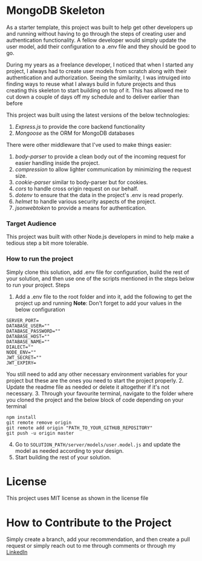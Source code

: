 # MongoDB Skeleton
As a starter template, this project was built to help get other developers up and running without having to go through the steps of creating user and authentication functionality. A fellow developer would simply update the user model, add their configuration to a .env file and they should be good to go.

During my years as a freelance developer, I noticed that when I started any project, I always had to create user models from scratch along with their authentication and authorization. Seeing the similarity, I was intruiged into finding ways to reuse what I always build in future projects and thus creating this skeleton to start building on top of it. This has allowed me to cut down a couple of days off my schedule and to deliver earlier than before

This project was built using the latest versions of the below technologies:
1. _Express.js_ to provide the core backend functionality
2. _Mongoose_ as the ORM for MongoDB databases

There were other middleware that I've used to make things easier:
1. _body-parser_ to provide a clean body out of the incoming request for easier handling inside the project.
2. _compression_ to allow lighter communication by minimizing the request size.
3. _cookie-parser_ similar to body-parser but for cookies.
4. _cors_ to handle cross origin request on our behalf.
5. _dotenv_ to ensure that the data in the project's .env is read properly.
6. _helmet_ to handle various security aspects of the project.
7. _jsonwebtoken_ to provide a means for authentication.

### Target Audience
This project was built with other Node.js developers in mind to help make a tedious step a bit more tolerable.

### How to run the project
Simply clone this solution, add .env file for configuration, build the rest of your solution, and then use one of the scripts mentioned in the steps below to run your project.
Steps
1. Add a .env file to the root folder and into it, add the following to get the project up and running
__Note__: Don't forget to add your values in the below configuration
```
SERVER_PORT=
DATABASE_USER=""
DATABASE_PASSWORD=""
DATABASE_HOST=""
DATABASE_NAME=""
DIALECT=""
NODE_ENV=""
JWT_SECRET=""
JWT_EXPIRY=
```
You still need to add any other necessary environment variables for your project but these are the ones you need to start the project properly.
2. Update the readme file as needed or delete it altogether if it's not necessary.
3. Through your favourite terminal, navigate to the folder where you cloned the project and the below block of code depending on your terminal
```
npm install
git remote remove origin
git remote add origin "PATH_TO_YOUR_GITHUB_REPOSITORY"
git push -u origin master
```
4. Go to ```SOLUTION_PATH/server/models/user.model.js``` and update the model as needed according to your design.
5. Start building the rest of your solution.

# License
This project uses MIT license as shown in the license file

# How to Contribute to the Project
Simply create a branch, add your recommendation, and then create a pull request or simply reach out to me through comments or through my [LinkedIn](https://www.linkedin.com/in/amaa/)